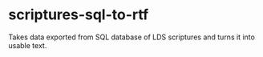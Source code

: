 # scriptures-sql-to-rtf
Takes data exported from SQL database of LDS scriptures and turns it into usable text.
